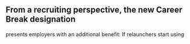 ## From a recruiting perspective, the new Career Break designation

presents employers with an additional beneﬁt: If relaunchers start using
